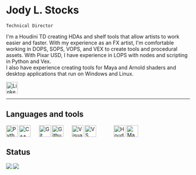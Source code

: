 # Jody L. Stocks
`Technical Director`

I'm a Houdini TD creating HDAs and shelf tools that allow artists to work easier and faster. With my experience as an FX artist, I'm comfortable working in DOPS, SOPS, VOPS, and VEX to create tools and procedural assets. With Pixar USD, I have experience in LOPS with nodes and scripting in Python and Vex.
<br>I also have experience creating tools for Maya and Arnold shaders and desktop applications that run on Windows and Linux.

<a href="https://www.linkedin.com/in/jody-stocks-688363100/"><img width="32" alt="LinkedIn" title="Linkedin" src="https://cdn.jsdelivr.net/gh/devicons/devicon/icons/linkedin/linkedin-original.svg" /></a>

----
## Languages and tools

<img align="left" width="32" alt="Python" title="Python" src="https://cdn.jsdelivr.net/gh/devicons/devicon/icons/python/python-original.svg" />
<img align="left" width="32" alt="C++" title="C++" src="https://cdn.jsdelivr.net/gh/devicons/devicon/icons/cplusplus/cplusplus-plain.svg" />

<img align="left" width="32" alt="Git" title="Git" style="padding-left:20px;" src="https://cdn.jsdelivr.net/gh/devicons/devicon/icons/git/git-original.svg" />

<img align="left" width="32" alt="Github" title="Github" src="https://cdn.jsdelivr.net/gh/devicons/devicon/icons/github/github-original.svg" />
          

<img align="left" width="32" alt="Visual Studio" title="Visual Studio" style="padding-left:20px;" src="https://cdn.jsdelivr.net/gh/devicons/devicon/icons/visualstudio/visualstudio-plain.svg" />
<img align="left" width="32" alt="VS Code" title="VS Code" style="padding-right:45px;" src="https://cdn.jsdelivr.net/gh/devicons/devicon/icons/vscode/vscode-original.svg" />


<img align="left" width="32" alt="Houdini" title="Houdini" src="https://user-images.githubusercontent.com/22129412/224920651-832cb2ab-38b2-4451-a5bf-6455e3a1b11d.png" />
<img width="32" alt="Maya" title="Maya" src="https://cdn.jsdelivr.net/gh/devicons/devicon/icons/maya/maya-original.svg" />


## Status

<img align="left" src="https://github-readme-stats.vercel.app/api?username=JodyLS27&show_icons=true&theme=dracula" />


<img src="https://github-readme-stats.vercel.app/api/top-langs/?username=JodyLS27&layout=compact" />

#
